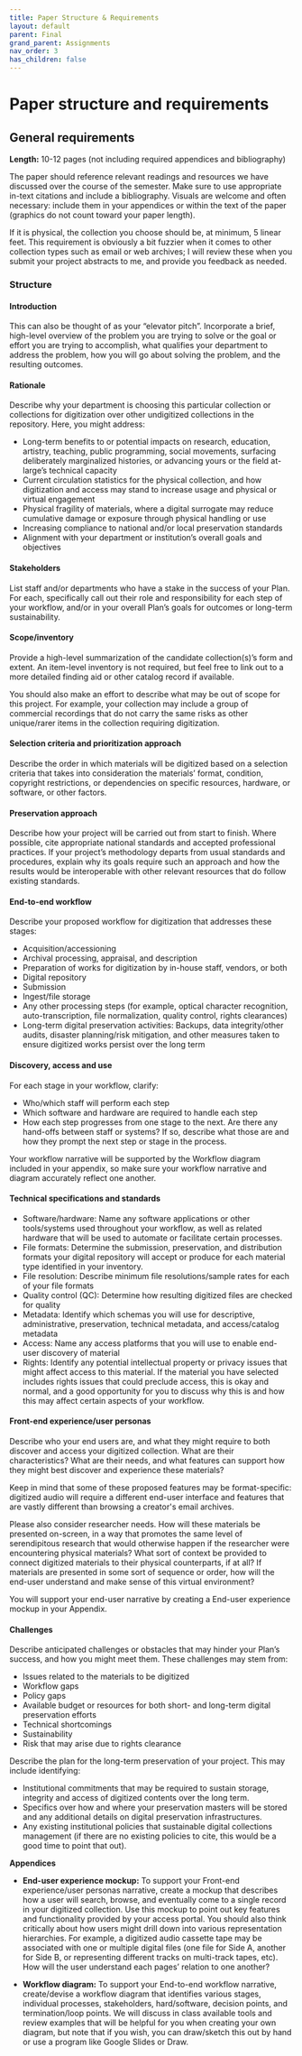 ```yaml
---
title: Paper Structure & Requirements
layout: default
parent: Final
grand_parent: Assignments
nav_order: 3
has_children: false
---
```


# Paper structure and requirements

## General requirements

**Length:** 10-12 pages (not including required appendices and bibliography)

The paper should reference relevant readings and resources we have discussed over the course of the semester. Make sure to use appropriate in-text citations and include a bibliography. Visuals are welcome and often necessary: include them in your appendices or within the text of the paper (graphics do not count toward your paper length).

If it is physical, the collection you choose should be, at minimum, 5 linear feet. This requirement is obviously a bit fuzzier when it comes to other collection types such as email or web archives; I will review these when you submit your project abstracts to me, and provide you feedback as needed.

### Structure

#### Introduction

This can also be thought of as your “elevator pitch”. Incorporate a brief, high-level overview of the problem you are trying to solve or the goal or effort you are trying to accomplish, what qualifies your department to address the problem, how you will go about solving the problem, and the resulting outcomes.

#### Rationale

Describe why your department is choosing this particular collection or collections for digitization over other undigitized collections in the repository. Here, you might address:

- Long-term benefits to or potential impacts on research, education, artistry, teaching, public programming, social movements, surfacing deliberately marginalized histories, or advancing yours or the field at-large’s technical capacity
- Current circulation statistics for the physical collection, and how digitization and access may stand to increase usage and physical or virtual engagement
- Physical fragility of materials, where a digital surrogate may reduce cumulative damage or exposure through physical handling or use
- Increasing compliance to national and/or local preservation standards
- Alignment with your department or institution’s overall goals and objectives

#### Stakeholders

List staff and/or departments who have a stake in the success of your Plan. For each, specifically call out their role and responsibility for each step of your workflow, and/or in your overall Plan’s goals for outcomes or long-term sustainability.

#### Scope/inventory

Provide a high-level summarization of the candidate collection(s)’s form and extent. An item-level inventory is not required, but feel free to link out to a more detailed finding aid or other catalog record if available.

You should also make an effort to describe what may be out of scope for this project. For example, your collection may include a group of commercial recordings that do not carry the same risks as other unique/rarer items in the collection requiring digitization.

#### Selection criteria and prioritization approach

Describe the order in which materials will be digitized based on a selection criteria that takes into consideration the materials’ format, condition, copyright restrictions, or dependencies on specific resources, hardware, or software, or other factors.

#### Preservation approach

Describe how your project will be carried out from start to finish. Where possible, cite appropriate national standards and accepted professional practices. If your project’s methodology departs from usual standards and procedures, explain why its goals require such an approach and how the results would be interoperable with other relevant resources that do follow existing standards.

#### End-to-end workflow

Describe your proposed workflow for digitization that addresses these stages:

- Acquisition/accessioning
- Archival processing, appraisal, and description
- Preparation of works for digitization by in-house staff, vendors, or both
- Digital repository
- Submission
- Ingest/file storage
- Any other processing steps (for example, optical character recognition, auto-transcription, file normalization, quality control, rights clearances)
- Long-term digital preservation activities: Backups, data integrity/other audits, disaster planning/risk mitigation, and other measures taken to ensure digitized works persist over the long term

#### Discovery, access and use

For each stage in your workflow, clarify:

- Who/which staff will perform each step
- Which software and hardware are required to handle each step
- How each step progresses from one stage to the next. Are there any hand-offs between staff or systems? If so, describe what those are and how they prompt the next step or stage in the process.

Your workflow narrative will be supported by the Workflow diagram included in your appendix, so make sure your workflow narrative and diagram accurately reflect one another.

#### Technical specifications and standards

- Software/hardware: Name any software applications or other tools/systems used throughout your workflow, as well as related hardware that will be used to automate or facilitate certain processes.
- File formats: Determine the submission, preservation, and distribution formats your digital repository will accept or produce for each material type identified in your inventory.
- File resolution: Describe minimum file resolutions/sample rates for each of your file formats
- Quality control (QC): Determine how resulting digitized files are checked for quality
- Metadata: Identify which schemas you will use for descriptive, administrative, preservation, technical metadata, and access/catalog metadata
- Access: Name any access platforms that you will use to enable end-user discovery of material
- Rights: Identify any potential intellectual property or privacy issues that might affect access to this material. If the material you have selected includes rights issues that could preclude access, this is okay and normal, and a good opportunity for you to discuss why this is and how this may affect certain aspects of your workflow.

#### Front-end experience/user personas

Describe who your end users are, and what they might require to both discover and access your digitized collection. What are their characteristics? What are their needs, and what features can support how they might best discover and experience these materials?

Keep in mind that some of these proposed features may be format-specific: digitized audio will require a different end-user interface and features that are vastly different than browsing a creator's email archives.

Please also consider researcher needs. How will these materials be presented on-screen, in a way that promotes the same level of serendipitous research that would otherwise happen if the researcher were encountering physical materials? What sort of context be provided to connect digitized materials to their physical counterparts, if at all? If materials are presented in some sort of sequence or order, how will the end-user understand and make sense of this virtual environment?

You will support your end-user narrative by creating a End-user experience mockup in your Appendix.

#### Challenges

Describe anticipated challenges or obstacles that may hinder your Plan’s success, and how you might meet them. These challenges may stem from:

- Issues related to the materials to be digitized
- Workflow gaps
- Policy gaps
- Available budget or resources for both short- and long-term digital preservation efforts
- Technical shortcomings
- Sustainability
- Risk that may arise due to rights clearance

Describe the plan for the long-term preservation of your project. This may include identifying:

- Institutional commitments that may be required to sustain storage, integrity and access of digitized contents over the long term.
- Specifics over how and where your preservation masters will be stored and any additional details on digital preservation infrastructures.
- Any existing institutional policies that sustainable digital collections management (if there are no existing policies to cite, this would be a good time to point that out).

**Appendices**

- **End-user experience mockup:** To support your Front-end experience/user personas narrative, create a mockup that describes how a user will search, browse, and eventually come to a single record in your digitized collection. Use this mockup to point out key features and functionality provided by your access portal. You should also think critically about how users might drill down into various representation hierarchies. For example, a digitized audio cassette tape may be associated with one or multiple digital files (one file for Side A, another for Side B, or representing different tracks on multi-track tapes, etc). How will the user understand each pages’ relation to one another?

- **Workflow diagram:** To support your End-to-end workflow narrative, create/devise a workflow diagram that identifies various stages, individual processes, stakeholders, hard/software, decision points, and termination/loop points. We will discuss in class available tools and review examples that will be helpful for you when creating your own diagram, but note that if you wish, you can draw/sketch this out by hand or use a program like Google Slides or Draw.
